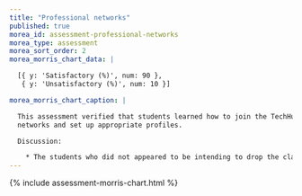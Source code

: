 ```yaml
---
title: "Professional networks"
published: true
morea_id: assessment-professional-networks
morea_type: assessment
morea_sort_order: 2
morea_morris_chart_data: |

  [{ y: 'Satisfactory (%)', num: 90 },
   { y: 'Unsatisfactory (%)', num: 10 }]

morea_morris_chart_caption: |

  This assessment verified that students learned how to join the TechHui and LinkedIn professional
  networks and set up appropriate profiles. 

  Discussion:

    * The students who did not appeared to be intending to drop the class. 
---
```


{%  include assessment-morris-chart.html  %}

